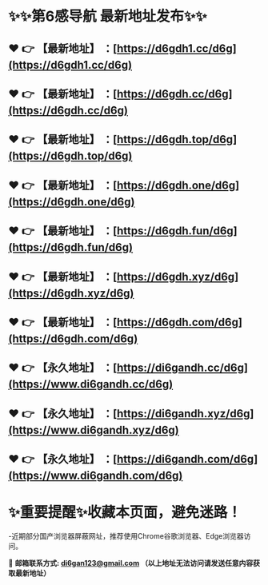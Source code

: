 :sparkles::sparkles:第6感导航 最新地址发布:sparkles::sparkles:
==
:heart: :point_right: 【最新地址】 ：[https://d6gdh1.cc/d6g](https://d6gdh1.cc/d6g)
------
:heart: :point_right: 【最新地址】 ：[https://d6gdh.cc/d6g](https://d6gdh.cc/d6g)
------
:heart: :point_right: 【最新地址】 ：[https://d6gdh.top/d6g](https://d6gdh.top/d6g)
------
:heart: :point_right: 【最新地址】 ：[https://d6gdh.one/d6g](https://d6gdh.one/d6g)
------
:heart: :point_right: 【最新地址】 ：[https://d6gdh.fun/d6g](https://d6gdh.fun/d6g)
------
:heart: :point_right: 【最新地址】 ：[https://d6gdh.xyz/d6g](https://d6gdh.xyz/d6g)
------
:heart: :point_right: 【最新地址】 ：[https://d6gdh.com/d6g](https://d6gdh.com/d6g)
------
:heart: :point_right: 【永久地址】 ：[https://di6gandh.cc/d6g](https://www.di6gandh.cc/d6g)
------
:heart: :point_right: 【永久地址】 ：[https://di6gandh.xyz/d6g](https://www.di6gandh.xyz/d6g)
------
:heart: :point_right: 【永久地址】 ：[https://di6gandh.com/d6g](https://www.di6gandh.com/d6g)
------
:sparkles:重要提醒:sparkles:收藏本页面，避免迷路！
==

-近期部分国产浏览器屏蔽网址，推荐使用Chrome谷歌浏览器、Edge浏览器访问。

:e-mail: __邮箱联系方式: <di6gan123@gmail.com> （以上地址无法访问请发送任意内容获取最新地址）__

